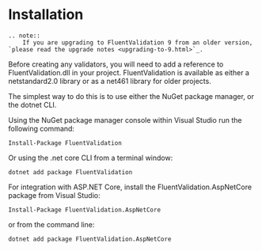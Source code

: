 # Installation

```eval_rst
.. note::
    If you are upgrading to FluentValidation 9 from an older version, `please read the upgrade notes <upgrading-to-9.html>`_.
```

Before creating any validators, you will need to add a reference to FluentValidation.dll in your project. FluentValidation is available as either a netstandard2.0 library or as a net461 library for older projects.

The simplest way to do this is to use either the NuGet package manager, or the dotnet CLI.

Using the NuGet package manager console within Visual Studio run the following command:

```
Install-Package FluentValidation
```

Or using the .net core CLI from a terminal window:

```
dotnet add package FluentValidation
```

For integration with ASP.NET Core, install the FluentValidation.AspNetCore package from Visual Studio:

```shell
Install-Package FluentValidation.AspNetCore
```

or from the command line:

```shell
dotnet add package FluentValidation.AspNetCore
```
